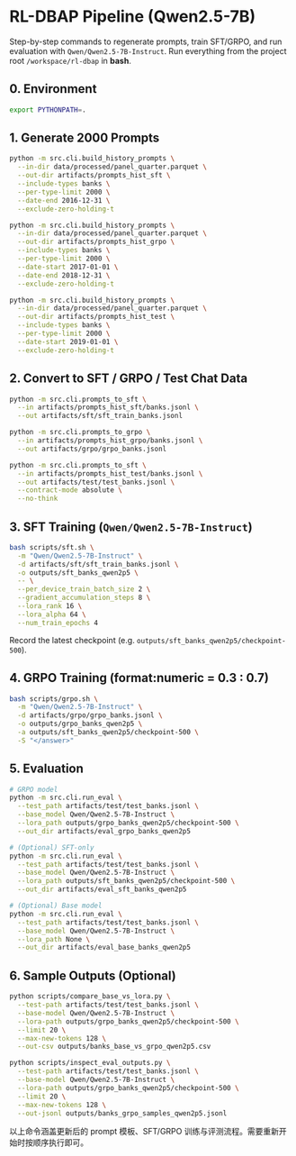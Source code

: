 ﻿# RL-DBAP Pipeline (Qwen2.5-7B)

Step-by-step commands to regenerate prompts, train SFT/GRPO, and run evaluation with `Qwen/Qwen2.5-7B-Instruct`. Run everything from the project root `/workspace/rl-dbap` in **bash**.

## 0. Environment
```bash
export PYTHONPATH=.
```

## 1. Generate 2000 Prompts
```bash
python -m src.cli.build_history_prompts \
  --in-dir data/processed/panel_quarter.parquet \
  --out-dir artifacts/prompts_hist_sft \
  --include-types banks \
  --per-type-limit 2000 \
  --date-end 2016-12-31 \
  --exclude-zero-holding-t

python -m src.cli.build_history_prompts \
  --in-dir data/processed/panel_quarter.parquet \
  --out-dir artifacts/prompts_hist_grpo \
  --include-types banks \
  --per-type-limit 2000 \
  --date-start 2017-01-01 \
  --date-end 2018-12-31 \
  --exclude-zero-holding-t

python -m src.cli.build_history_prompts \
  --in-dir data/processed/panel_quarter.parquet \
  --out-dir artifacts/prompts_hist_test \
  --include-types banks \
  --per-type-limit 2000 \
  --date-start 2019-01-01 \
  --exclude-zero-holding-t
```

## 2. Convert to SFT / GRPO / Test Chat Data
```bash
python -m src.cli.prompts_to_sft \
  --in artifacts/prompts_hist_sft/banks.jsonl \
  --out artifacts/sft/sft_train_banks.jsonl

python -m src.cli.prompts_to_grpo \
  --in artifacts/prompts_hist_grpo/banks.jsonl \
  --out artifacts/grpo/grpo_banks.jsonl

python -m src.cli.prompts_to_sft \
  --in artifacts/prompts_hist_test/banks.jsonl \
  --out artifacts/test/test_banks.jsonl \
  --contract-mode absolute \
  --no-think
```

## 3. SFT Training (`Qwen/Qwen2.5-7B-Instruct`)
```bash
bash scripts/sft.sh \
  -m "Qwen/Qwen2.5-7B-Instruct" \
  -d artifacts/sft/sft_train_banks.jsonl \
  -o outputs/sft_banks_qwen2p5 \
  -- \
  --per_device_train_batch_size 2 \
  --gradient_accumulation_steps 8 \
  --lora_rank 16 \
  --lora_alpha 64 \
  --num_train_epochs 4
```
Record the latest checkpoint (e.g. `outputs/sft_banks_qwen2p5/checkpoint-500`).

## 4. GRPO Training (format:numeric = 0.3 : 0.7)
```bash
bash scripts/grpo.sh \
  -m "Qwen/Qwen2.5-7B-Instruct" \
  -d artifacts/grpo/grpo_banks.jsonl \
  -o outputs/grpo_banks_qwen2p5 \
  -a outputs/sft_banks_qwen2p5/checkpoint-500 \
  -S "</answer>"
```

## 5. Evaluation
```bash
# GRPO model
python -m src.cli.run_eval \
  --test_path artifacts/test/test_banks.jsonl \
  --base_model Qwen/Qwen2.5-7B-Instruct \
  --lora_path outputs/grpo_banks_qwen2p5/checkpoint-500 \
  --out_dir artifacts/eval_grpo_banks_qwen2p5

# (Optional) SFT-only
python -m src.cli.run_eval \
  --test_path artifacts/test/test_banks.jsonl \
  --base_model Qwen/Qwen2.5-7B-Instruct \
  --lora_path outputs/sft_banks_qwen2p5/checkpoint-500 \
  --out_dir artifacts/eval_sft_banks_qwen2p5

# (Optional) Base model
python -m src.cli.run_eval \
  --test_path artifacts/test/test_banks.jsonl \
  --base_model Qwen/Qwen2.5-7B-Instruct \
  --lora_path None \
  --out_dir artifacts/eval_base_banks_qwen2p5
```

## 6. Sample Outputs (Optional)
```bash
python scripts/compare_base_vs_lora.py \
  --test-path artifacts/test/test_banks.jsonl \
  --base-model Qwen/Qwen2.5-7B-Instruct \
  --lora-path outputs/grpo_banks_qwen2p5/checkpoint-500 \
  --limit 20 \
  --max-new-tokens 128 \
  --out-csv outputs/banks_base_vs_grpo_qwen2p5.csv

python scripts/inspect_eval_outputs.py \
  --test-path artifacts/test/test_banks.jsonl \
  --base-model Qwen/Qwen2.5-7B-Instruct \
  --lora-path outputs/grpo_banks_qwen2p5/checkpoint-500 \
  --limit 20 \
  --max-new-tokens 128 \
  --out-jsonl outputs/banks_grpo_samples_qwen2p5.jsonl
```

以上命令涵盖更新后的 prompt 模板、SFT/GRPO 训练与评测流程。需要重新开始时按顺序执行即可。
